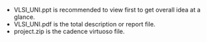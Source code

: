 - VLSI_UNI.ppt is recommended to view first to get overall idea at a glance.
- VLSI_UNI.pdf is the total description or report file.
- project.zip is the cadence virtuoso file.
